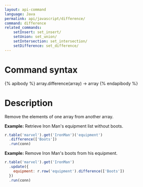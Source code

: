 ```yaml
---
layout: api-command
language: Java
permalink: api/javascript/difference/
command: difference
related_commands:
    setInsert: set_insert/
    setUnion: set_union/
    setIntersection: set_intersection/
    setDifference: set_difference/
---
```


# Command syntax #

{% apibody %}
array.difference(array) &rarr; array
{% endapibody %}

# Description #

Remove the elements of one array from another array.

__Example:__ Retrieve Iron Man's equipment list without boots.

```js
r.table('marvel').get('IronMan')('equipment')
  .difference(['Boots'])
  .run(conn)
```

__Example:__ Remove Iron Man's boots from his equipment.

```js
r.table('marvel').get('IronMan')
  .update({
    equipment: r.row('equipment').difference(['Boots'])
  })
  .run(conn)
```


